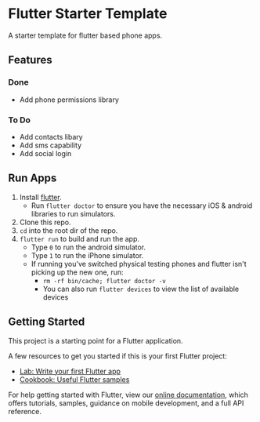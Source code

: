 # Flutter Starter Template

A starter template for flutter based phone apps.

## Features
### Done
- Add phone permissions library

### To Do
- Add contacts libary
- Add sms capability
- Add social login

## Run Apps
1. Install [flutter](https://flutter.dev/docs/get-started/install).
    - Run `flutter doctor` to ensure you have the necessary iOS & android libraries to run simulators.
2. Clone this repo.
3. `cd` into the root dir of the repo.
4. `flutter run` to build and run the app.
    - Type `0` to run the android simulator.
    - Type `1` to run the iPhone simulator.
    - If running you've switched physical testing phones and flutter isn't picking up the new one, run:
        - `rm -rf bin/cache; flutter doctor -v`
        - You can also run `flutter devices` to view the list of available devices

## Getting Started

This project is a starting point for a Flutter application.

A few resources to get you started if this is your first Flutter project:

- [Lab: Write your first Flutter app](https://flutter.dev/docs/get-started/codelab)
- [Cookbook: Useful Flutter samples](https://flutter.dev/docs/cookbook)

For help getting started with Flutter, view our
[online documentation](https://flutter.dev/docs), which offers tutorials,
samples, guidance on mobile development, and a full API reference.
